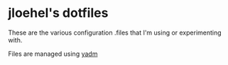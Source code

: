 # jloehel's dotfiles

These are the various configuration .files that I'm using or experimenting with.

Files are managed using [yadm](https://github.com/TheLocehiliosan/yadm)
